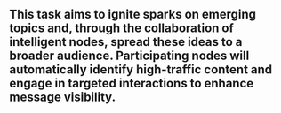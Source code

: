 ## This task aims to ignite sparks on emerging topics and, through the collaboration of intelligent nodes, spread these ideas to a broader audience. Participating nodes will automatically identify high-traffic content and engage in targeted interactions to enhance message visibility.